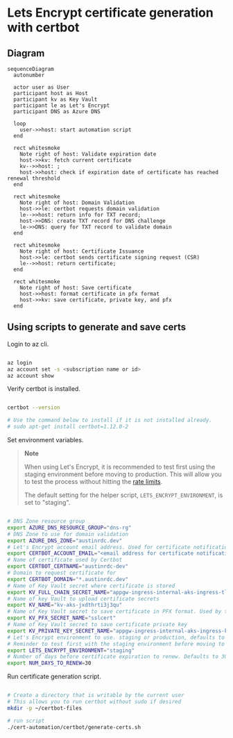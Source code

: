 # Lets Encrypt certificate generation with certbot

## Diagram

```mermaid
sequenceDiagram
  autonumber

  actor user as User
  participant host as Host
  participant kv as Key Vault
  participant le as Let's Encrypt
  participant DNS as Azure DNS

  loop
    user->>host: start automation script
  end

  rect whitesmoke
    Note right of host: Validate expiration date
    host->>kv: fetch current certificate
    kv-->>host: ;
    host->>host: check if expiration date of certificate has reached renewal threshold
  end

  rect whitesmoke
    Note right of host: Domain Validation
    host->>le: certbot requests domain validation
    le-->>host: return info for TXT record;
    host->>DNS: create TXT record for DNS challenge
    le->>DNS: query for TXT record to validate domain
  end

  rect whitesmoke
    Note right of host: Certificate Issuance
    host->>le: certbot sends certificate signing request (CSR)
    le-->>host: return certificate;
  end

  rect whitesmoke
    Note right of host: Save certificate
    host->>host: format certificate in pfx format
    host->>kv: save certificate, private key, and pfx
  end
```

## Using scripts to generate and save certs

Login to az cli.

```bash

az login
az account set -s <subscription name or id>
az account show

```

Verify certbot is installed.

```bash

certbot --version

# Use the command below to install if it is not installed already.
# sudo apt-get install certbot=1.12.0-2

```

Set environment variables.

> **Note**
>
> When using Let's Encrypt, it is recommended to test first using the staging environment before moving to production. This will allow you to test the process without hitting the [rate limits](https://letsencrypt.org/docs/rate-limits/).
>
> The default setting for the helper script, `LETS_ENCRYPT_ENVIRONMENT`, is set to "staging".

```bash

# DNS Zone resource group
export AZURE_DNS_RESOURCE_GROUP="dns-rg"
# DNS Zone to use for domain validation
export AZURE_DNS_ZONE="austinrdc.dev"
# Let's Encrypt account email address. Used for certificate notifications.
export CERTBOT_ACCOUNT_EMAIL="<email address for certificate notifications here>"
# Name of certificate used by Certbot
export CERTBOT_CERTNAME="austinrdc-dev"
# Domain to request certificate for
export CERTBOT_DOMAIN="*.austinrdc.dev"
# Name of Key Vault secret where certificate is stored
export KV_FULL_CHAIN_SECRET_NAME="appgw-ingress-internal-aks-ingress-tls"
# Name of key Vault to upload certificate secrets
export KV_NAME="kv-aks-jxdthrti3j3qu"
# Name of Key Vault secret to save certificate in PFX format. Used by the App Gateway.
export KV_PFX_SECRET_NAME="sslcert"
# Name of Key Vault secret to save certificate private key
export KV_PRIVATE_KEY_SECRET_NAME="appgw-ingress-internal-aks-ingress-key"
# Let's Encrypt environment to use. staging or production, defaults to staging if not set.
# Reminder to test first with the staging environment before moving to production.
export LETS_ENCRYPT_ENVIRONMENT="staging"
# Number of days before certificate expiration to renew. Defaults to 30.
export NUM_DAYS_TO_RENEW=30

```

Run certificate generation script.

```bash

# Create a directory that is writable by the current user
# This allows you to run certbot without sudo if desired
mkdir -p ~/certbot-files

# run script
./cert-automation/certbot/generate-certs.sh

```
